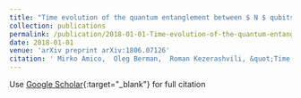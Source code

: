 ```yaml
---
title: "Time evolution of the quantum entanglement between $ N $ qubits due to dynamical Lamb effect in the presence of dissipation"
collection: publications
permalink: /publication/2018-01-01-Time-evolution-of-the-quantum-entanglement-between-N-qubits-due-to-dynamical-Lamb-effect-in-the-presence-of-dissipation
date: 2018-01-01
venue: 'arXiv preprint arXiv:1806.07126'
citation: ' Mirko Amico,  Oleg Berman,  Roman Kezerashvili, &quot;Time evolution of the quantum entanglement between $ N $ qubits due to dynamical Lamb effect in the presence of dissipation.&quot; arXiv preprint arXiv:1806.07126, 2018.'
---
```

Use [Google Scholar](https://scholar.google.com/scholar?q=Time+evolution+of+the+quantum+entanglement+between+$+N+$+qubits+due+to+dynamical+Lamb+effect+in+the+presence+of+dissipation){:target="_blank"} for full citation